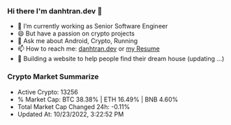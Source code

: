 ### Hi there I'm danhtran.dev 👋

- 🔭 I’m currently working as Senior Software Engineer
- 😄 But have a passion on crypto projects
- 💬 Ask me about Android, Crypto, Running 
- 📫 How to reach me: <a href="https://danhtran.dev" target="_blank">danhtran.dev</a> or <a href="Developer-Resume.pdf" target="_blank">my Resume</a>
- 🌱 Building a website to help people find their dream house (updating ...)

### Crypto Market Summarize
- Active Crypto: 13256
- % Market Cap: BTC 38.38% | ETH 16.49% | BNB 4.60%
- Total Market Cap Changed 24h: -0.11%
- Updated At: 10/23/2022, 3:22:52 PM
